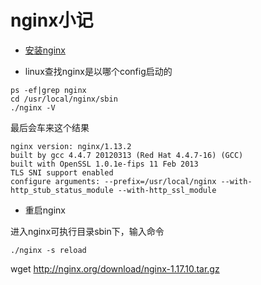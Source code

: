 # nginx小记

* [安装nginx](https://www.cnblogs.com/zhanghaoyong/p/7737536.html)

* linux查找nginx是以哪个config启动的

```shell
ps -ef|grep nginx
cd /usr/local/nginx/sbin
./nginx -V
```

最后会车来这个结果

```shell
nginx version: nginx/1.13.2
built by gcc 4.4.7 20120313 (Red Hat 4.4.7-16) (GCC)
built with OpenSSL 1.0.1e-fips 11 Feb 2013
TLS SNI support enabled
configure arguments: --prefix=/usr/local/nginx --with-http_stub_status_module --with-http_ssl_module
```

* 重启nginx

进入nginx可执行目录sbin下，输入命令

```shell
./nginx -s reload
```

wget http://nginx.org/download/nginx-1.17.10.tar.gz